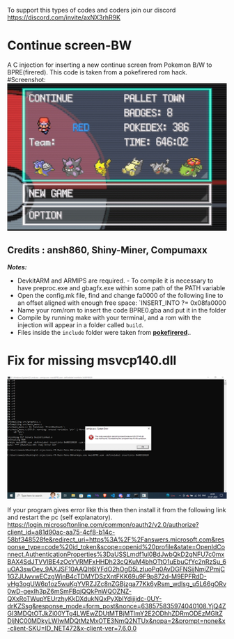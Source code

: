 To support this types of codes and coders join our discord https://discord.com/invite/axNX3rhR9K
# Continue screen-BW
A C injection for inserting a new  continue screen from Pokemon B/W to BPRE(firered). This code is taken from a pokefirered rom hack.
#Screenshot:
![](IMG_20240719_200734.jpg)

## Credits : ansh860, Shiny-Miner, Compumaxx
***Notes:*** 
- DevkitARM and ARMIPS are required. - To compile it is necessary to have preproc.exe and gbagfx.exe within some path of the PATH variable
- Open the config.mk file, find and change fa0000 of the following line to an offset aligned with enough free space: `INSERT_INTO ?= 0x08fa0000
- Name your rom/rom to insert the code BPRE0.gba and put it in the folder
- Compile by running make with your terminal, and a rom with the injection will appear in a folder called `build`.
- Files inside the `include` folder were taken from [**pokefirered**](https://github.com/pret/pokefirered)..
 # Fix for missing msvcp140.dll
![](image.png)

 If your program gives error like this then then install it from the following link and restart the pc (self explanatory). 
 https://login.microsoftonline.com/common/oauth2/v2.0/authorize?client_id=a81d90ac-aa75-4cf8-b14c-58bf348528fe&redirect_uri=https%3A%2F%2Fanswers.microsoft.com&response_type=code%20id_token&scope=openid%20profile&state=OpenIdConnect.AuthenticationProperties%3DaUSSLmdf1ul0BdJwbQkD2gNFU7c0mxBAX4SdJTVVlBE4zOcYVRMFxHHDh23cQKuM4bhOTtO1uEbuCfYc2nRzSu_6uOA3swOev_9AXJSF10AAQIt6lYFdO2hOgD5LzIuoPq0AvDGFNSjjNmjZPmjC1GZJUwvwECzgWjnB4cTDMYDSzXntFKK69u9F9p872d-M9EPFRdD-vHg3ogUW6p1oz5wuKgYVRZJZc8nZGBjzga77Kk6yRsm_wdlsg_u5L66gORv0wD-gexIh3pZ6mSmFBqjQQkPnWQOZNZ-QXxRoTWupYEUrzhyKkDXdukNQxPyXblYdijijdc-0UY-drKZSsg&response_mode=form_post&nonce=638575835974040108.YjQ4ZGI3MDQtOTJkZi00YTg4LWEwZDUtMTBjMTlmY2E2ODhhZDRmODEzMGItZDljNC00MDkyLWIwMDQtMzMxOTE3NmQ2NTUx&nopa=2&prompt=none&x-client-SKU=ID_NET472&x-client-ver=7.6.0.0
